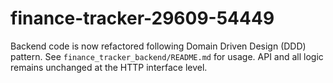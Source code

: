 # finance-tracker-29609-54449

Backend code is now refactored following Domain Driven Design (DDD) pattern.
See `finance_tracker_backend/README.md` for usage. API and all logic remains unchanged at the HTTP interface level.